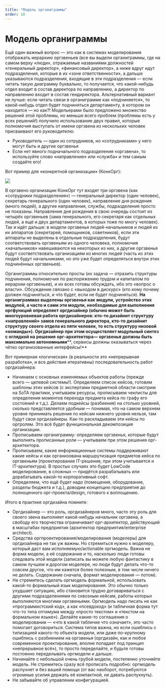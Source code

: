 ```yaml
---
title: "Модель органиграммы"
order: 10
---
```


# Модель органиграммы

Ещё один важный вопрос — это как в системах моделирования отображать иерархию оргзвеньев (все вы выдели органиграммы, где на самом верху «люди», отражаемые названиями должностей «генеральный директор», «финансовый директор», а ниже вдруг идут подразделения, которые в их «зоне ответственности», а дальше указываются подразделения, входящие в эти подразделения — если читать такую диаграмму буквально, то получается, что какой-нибудь отдел входит в состав директора по направлению, а директор по направлению входит в состав гендиректора. Альтернативный вариант не лучше: если читать связи в органиграмме как «подчиняется», то какой-нибудь отдел будет подчиняться департаменту, в котором он находится — но как?! Модельерами было предложено множество решений этой проблемы, но меньше всего проблем (проблемы есть у всех решений!) получило использование двух правил, которые полномочия выступать от имени оргзвена из нескольких человек присваивают его руководителю:

* Руководитель — один из сотрудников, но «сотрудниками» у него могут быть и другие оргзвенья
* Если нет явного подначального подразделения «оргзвена», то используйте слово «направление» или «служба» и тем самым создайте его!

Вот пример для «конкретной организации» (КонкОрг):

![](/ru/professional/systems-management/75.png)

В оргзвено организации КонкОрг тут входят три оргзвена (как «сотрудники подразделения») — генеральный директор (один человек), секретарь генерального (один человек), направление дня рождения (много людей), а другие направления, службы, подразделения просто не показаны. Направление дня рождения в свою очередь состоит из четырёх оргзвеньев (зама генерального, его секретаря как отдельных людей, а ещё и двух департаментов, в которых тоже по многу человек). Так и идёт дальше: в модели оргзвенья людей-начальников и людей из их аппаратов (секретарей, помощников, советников), если эти аппараты не выделены в отдельные подразделения, будут соответствовать оргзвеньям из одного человека, полномочия «начальников» навешиваются на некоторых из них, а другие оргзвенья будут соответствовать организациям из многих людей (часть из этих людей будут начальниками, но это уже будет определяться внутри этих подчинённых оргзвеньев).

Органиграммы относительно просты (их задача — отразить структуры подчинения, полномочия по распоряжению трудом и капиталом по иерархии оргзвеньев), и их всех готовы обсуждать, ибо это «вопрос о власти». Обсуждение связано с «выходом в дискурс» (кто кому почему должен подчиняться, и что будет, если не будет подчиняться). **На органиграммах выделены** **оргзвенья как** **модули,** **устройство этих модулей, а часто и сами эти модули, необходимые для выполнения оргфункций** **определяет** **оргдизайнер (обычно может быть многоуровневая работа оргдизайнеров: кто-то дизайнит структуру «направлений» замов генерального директора, кто-то дизайнит структуру своего отдела из пяти человек, то есть структуру низовой «команды»). Оргдизайнер при этом осуществляет модульный синтез** **с оглядкой на решения** **орг-****архитектора****—** **оргзвенья** **должны быть максимально автономными****, сервисы должны оказываться через чётко организованные интерфейсы!**

Вот примерная «логическая» (в реальности это «непрерывная разработка», и все действия итеративны) последовательность работ оргдизайнера:

* Начинаем с основных изменяемых объектов работы (прежде всего — целевой системы!). Определяем список кейсов, готовим шаблоны этих кейсов (с экспертами предметной области смотрим на SoTA практики, учитываем ресурсы, прописываем чеклисты для определения моментов перехода предмета кейса по графу его состояний и т.д.). Делаем подкейсы (разбиения) на столько уровней, сколько представляется удобным — понимая, что на самом верхнем уровне принимать решения по кейсам нижнего уровня нельзя, там будут свои оргдизайнеры. Как-то раскладываем эти кейсы по оргролям. Это всё будет функциональная декомпозиция организации.
* Прописываем органиграмму: определяем оргзвенья, которые будут выполнять прописанные роли — учитываем при этом решения орг-архитектора.
* Прописываем, какие информационные системы поддерживают какие кейсы и как организована маршрутизация предметов кейса по оргзвеньям (проектирование IT-решения, при этом учитывается и IT-архитектура). В простых случаях это будет LowCode моделирование, в сложных — придётся разрабатывать или дорабатывать какой-то корпоративный софт.
* Определяем, что ещё будет надо (помещения, оборудование, разделы бюджета и т.д.), доводим концепцию предприятия до полноценного орг-проекта/design, готового к воплощению.

Итого в практике оргдизайна помните:

* Оргдизайнер — это роль, оргдизайнеров много, часто эту роль для своего звена выполняет какой-нибудь начальник оргзвена, а свободу его творчества ограничивает орг-архитектор, действующий в масштабах предприятия (архитектор предприятия/enterprise architect).
* Средства оргпроектирования/моделирования (моделеры) для оргдизайнера не так уж важны. Но стремиться нужно к моделеру, который даст вам исполняемую/actionable оргмодель. Важна не форма модели, а её содержание и то, насколько люди готовы следовать этой модели (записать вы можете любую фантастику в самом лучшем и дорогом моделере, но люди будут делать что-то совсем другое, что им кажется более полезным, в том числе ничего не делать. Содержание сначала, формат моделирования — потом).
* Не стремитесь сделать оргмодель формальной, использовать какой-то формальный язык моделирования. Это обычно только ухудшает ситуацию, ибо становится трудно договариваться с другими подразделениями по сквозным кейсам, работы которых выполняются многими оргзвеньями. Оргмодель надо писать не как «программистский код», а как «псевдокод» (и табличная форма тут что-то типа оптимума между «просто текстом» и «текстом на формальном языке»). Делайте какие-то соглашения о моделировании — «что в какой табличке что означает», это часто помогает договориться. Система типов важна, но если ошиблись с типизацией какого-то объекта модели, или даже по-крупному ошиблись с разбиением на оргзвенья (оргдизайн, как и любое современное проектирование, вполне попадает под принцип «непрерывное всё»), то просто переделайте, и будьте готовы постоянно переделывать оргмодели и дальше.
* Начинайте с небольшой очень грубой модели, постепенно уточняйте модель. Не стремитесь сразу всё прописать подробно: оргмодель распухнет и без вашей помощи (от вас наоборот, потребуются огромные усилия держать её компактной, не давать распухнуть).
* Не забывайте об управлении конфигурацией.